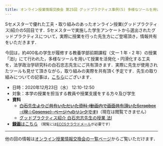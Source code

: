 ```yaml
---
title: オンライン授業情報交換会 第25回 グッドプラクティス事例(5) 多様なツールを用いて授業を活発化・円滑化する工夫
---
```


Sセメスターで優れた工夫・取り組みのあったオンライン授業(グッドプラクティス)紹介の5回目です．Sセメスターで実施した学生アンケートから選出されたグッドプラクティスについて，実際に授業を行った先生方にご登場頂き，情報共有をいただきます．

今回は，約400名の学生が履修する教養学部前期課程（文一 1 年・2 年）の授業「法Ⅰ」にて行われた，多様なツールを用いて授業を活発化・円滑化する工夫を，法学政治学研究科の白石忠志先生にご共有頂きます．実際に先生が使用されたツールも見せて頂きながら，取り組みの実際を共有頂く予定です．先生の取り組みについての記事は，[こちら](/good-practice/interview/shiraishi)にございます．

- 日時：2020年12月23日（水） 12:10-12:50
- 対象：本学の授業を担当する教員や授業支援をする方々及び学生
- **資料**
    - ~~[白石先生よりご共有いただいた資料 (動画内で画面共有頂いたScrapbox（現：Cosense）ページへのリンクです)](https://tinyurl.com/y9lxq2wu)~~（現在は閲覧できません）
    - [グッドプラクティス紹介 白石忠志先生の授業 法Ⅰ](/good-practice/interview/shiraishi)
- [**録画**はこちら](https://sites.google.com/g.ecc.u-tokyo.ac.jp/utelecon-movies/events-luncheon-2020A/2020-12-23) <small>（閲覧には[ECCSクラウドメール](/eccs_cloud_email)が必要です）</small>

---

他の回の情報は[オンライン授業情報交換会の一覧ページ](/events/luncheon/)からご覧いただけます．
